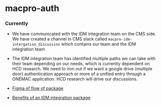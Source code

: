 # macpro-auth

### Currently

- We have communicated with the IDM integration team on the CMS side. We have created a channel in CMS slack called `macpro-idm-intergation_discussion` which contains our team and the IDM integration team

- The IDM integration team has identified multiple paths we can take with their team depending on our needs, which is currently dependent on HCD research. We need to iron out if we want a google drive (multiple door) authentication approach or more of a unified entry through a ONEMAC application. HCD research will drive our discussions.

- [Figma of flow of package](https://www.figma.com/file/KMJopyHWq0VFm8AVVEk5Vx/Untitled?node-id=0%3A1)
- [Benefits of an IDM integration package](https://qmacbis.atlassian.net/wiki/spaces/OY2/pages/3127377933/Benefits+of+IDM+Package+across+Future+Projects)
